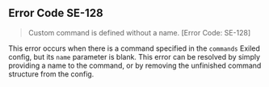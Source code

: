 ## Error Code SE-128
> Custom command is defined without a name. [Error Code: SE-128]

This error occurs when there is a command specified in the `commands` Exiled config, but its `name` parameter is blank. This error can be resolved by simply providing a name to the command, or by removing the unfinished command structure from the config.